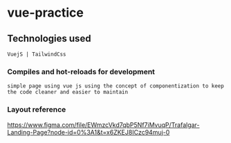 # vue-practice

## Technologies used
```
VuejS | TailwindCss
```

### Compiles and hot-reloads for development
```
simple page using vue js using the concept of componentization to keep the code cleaner and easier to maintain
```

### Layout reference
https://www.figma.com/file/EWmzcVkd7qbP5Nf7iMvuqP/Trafalgar-Landing-Page?node-id=0%3A1&t=x6ZKEJ8ICzc94muj-0
